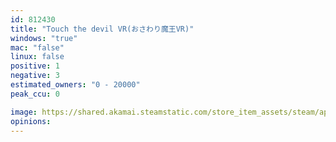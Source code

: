 ```yaml
---
id: 812430
title: "Touch the devil VR(おさわり魔王VR)"
windows: "true"
mac: "false"
linux: false
positive: 1
negative: 3
estimated_owners: "0 - 20000"
peak_ccu: 0

image: https://shared.akamai.steamstatic.com/store_item_assets/steam/apps/812430/header.jpg?t=1522122828
opinions:
---
```

